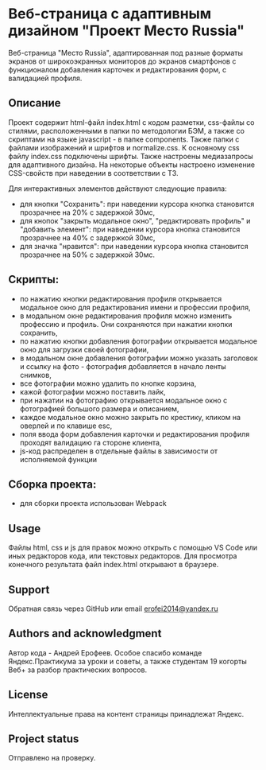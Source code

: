 # Веб-страница с адаптивным дизайном "Проект Место Russia"

Веб-страница "Место Russia", адаптированная под разные форматы экранов от широкоэкранных мониторов до экранов смартфонов с функционалом добавления карточек и редактирования форм, с валидацией профиля.

## Описание

Проект содержит html-файл index.html с кодом разметки, css-файлы со стилями, расположенными в папки по методологии БЭМ, а также со скриптами на языке javascript - в папке components. Также папки с файлами изображений и шрифтов и normalize.css.
К основному css файлу index.css подключены шрифты. Также настроены медиазапросы для адаптивного дизайна. На некоторые объекты настроено изменение CSS-свойств при наведении в соответствии с ТЗ.

Для интерактивных элементов действуют следующие правила:

- для кнопки "Сохранить": при наведении курсора кнопка становится прозрачнее на 20% с задержкой 30мс,
- для кнопок "закрыть модальное окно", "редактировать профиль" и "добавить элемент": при наведении курсора кнопка становится прозрачнее на 40% с задержкой 30мс,
- для значка "нравится": при наведении курсора кнопка становится прозрачнее на 50% с задержкой 30мс.

## Скрипты:
- по нажатию кнопки редактирования профиля открывается модальное окно для редактирования имени и профессии профиля,
- в модальном окне редактирования профиля можно изменить профессию и профиль. Они сохраняются при нажатии кнопки сохранить,
- по нажатию кнопки добавления фотографии открывается модальное окно для загрузки своей фотографии,
- в модальном окне добавления фотографии можно указать заголовок и ссылку на фото - фотография добавляется в начало ленты снимков,
- все фотографии можно удалить по кнопке корзина,
- кажой фотографии можно поставить лайк,
- при нажатии на фотографию открывается модальное окно с фотографией большого размера и описанием,
- каждое модальное окно можно закрыть по крестику, кликом на оверлей и по клавише esc,
- поля ввода форм добавления карточки и редактирования профиля проходят валидацию га стороне клиента,
- js-код распределен в отдельные файлы в зависимости от исполняемой функции

## Сборка проекта:
- для сборки проекта использован Webpack

## Usage

Файлы html, css и js для правок можно открыть с помощью VS Code или иных редакторов кода, или текстовых редакторов.
Для просмотра конечного результата файл index.html открывают в браузере.

## Support

Обратная связь через GitHub или email erofei2014@yandex.ru

## Authors and acknowledgment

Автор кода - Андрей Ерофеев.
Особое спасибо команде Яндекс.Практикума за уроки и советы, а также студентам 19 когорты Веб+ за разбор практических вопросов.

## License

Интеллектуальные права на контент страницы принадлежат Яндекс.

## Project status

Отправлено на проверку.